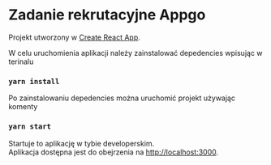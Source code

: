 # Zadanie rekrutacyjne Appgo

Projekt utworzony w [Create React App](https://github.com/facebook/create-react-app).

W celu uruchomienia aplikacji należy zainstalować depedencies wpisując w terinalu
### `yarn install`

Po zainstalowaniu depedencies można uruchomić projekt używając komenty

### `yarn start`


Startuje to aplikację w tybie developerskim.\
Aplikacja dostępna jest do obejrzenia na [http://localhost:3000](http://localhost:3000).



